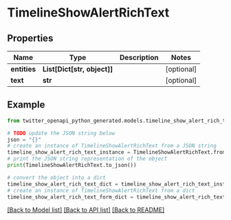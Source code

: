 # TimelineShowAlertRichText


## Properties

Name | Type | Description | Notes
------------ | ------------- | ------------- | -------------
**entities** | **List[Dict[str, object]]** |  | [optional] 
**text** | **str** |  | [optional] 

## Example

```python
from twitter_openapi_python_generated.models.timeline_show_alert_rich_text import TimelineShowAlertRichText

# TODO update the JSON string below
json = "{}"
# create an instance of TimelineShowAlertRichText from a JSON string
timeline_show_alert_rich_text_instance = TimelineShowAlertRichText.from_json(json)
# print the JSON string representation of the object
print(TimelineShowAlertRichText.to_json())

# convert the object into a dict
timeline_show_alert_rich_text_dict = timeline_show_alert_rich_text_instance.to_dict()
# create an instance of TimelineShowAlertRichText from a dict
timeline_show_alert_rich_text_form_dict = timeline_show_alert_rich_text.from_dict(timeline_show_alert_rich_text_dict)
```
[[Back to Model list]](../README.md#documentation-for-models) [[Back to API list]](../README.md#documentation-for-api-endpoints) [[Back to README]](../README.md)


